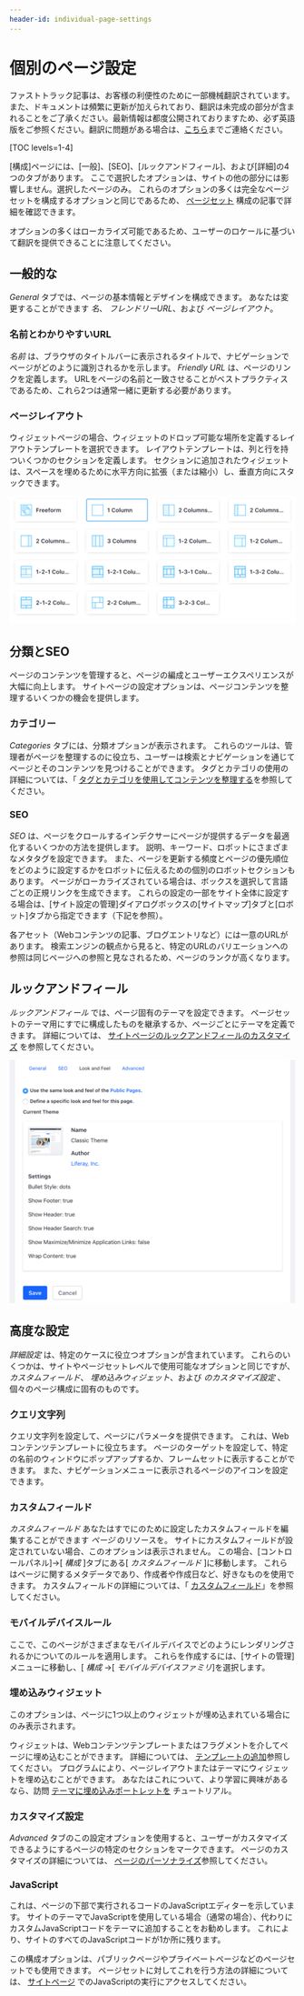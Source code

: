 ```yaml
---
header-id: individual-page-settings
---
```


# 個別のページ設定

<p class="alert alert-info"><span class="wysiwyg-color-blue120">ファストトラック記事は、お客様の利便性のために一部機械翻訳されています。また、ドキュメントは頻繁に更新が加えられており、翻訳は未完成の部分が含まれることをご了承ください。最新情報は都度公開されておりますため、必ず英語版をご参照ください。翻訳に問題がある場合は、<a href="mailto:support-content-jp@liferay.com">こちら</a>までご連絡ください。</span></p>

[TOC levels=1-4]

[構成]ページには、[一般]、[SEO]、[ルックアンドフィール]、および[詳細]の4つのタブがあります。 ここで選択したオプションは、サイトの他の部分には影響しません。選択したページのみ。 これらのオプションの多くは完全なページセットを構成するオプションと同じであるため、 [ページセット](/docs/7-1/user/-/knowledge_base/u/configuring-page-sets) 構成の記事で詳細を確認できます。

オプションの多くはローカライズ可能であるため、ユーザーのロケールに基づいて翻訳を提供できることに注意してください。

## 一般的な

*General* タブでは、ページの基本情報とデザインを構成できます。 あなたは変更することができます *名*、 *フレンドリーURL*、および *ページレイアウト*。

### 名前とわかりやすいURL

*名前* は、ブラウザのタイトルバーに表示されるタイトルで、ナビゲーションでページがどのように識別されるかを示します。 *Friendly URL* は、ページのリンクを定義します。 URLをページの名前と一致させることがベストプラクティスであるため、これら2つは通常一緒に更新する必要があります。

### ページレイアウト

ウィジェットページの場合、ウィジェットのドロップ可能な場所を定義するレイアウトテンプレートを選択できます。 レイアウトテンプレートは、列と行を持ついくつかのセクションを定義します。 セクションに追加されたウィジェットは、スペースを埋めるために水平方向に拡張（または縮小）し、垂直方向にスタックできます。

![図1：ページのレイアウトテンプレートの設定。](../../../../../images/page-select-layout.png)

## 分類とSEO

ページのコンテンツを管理すると、ページの編成とユーザーエクスペリエンスが大幅に向上します。 サイトページの設定オプションは、ページコンテンツを整理するいくつかの機会を提供します。

### カテゴリー

*Categories* タブには、分類オプションが表示されます。 これらのツールは、管理者がページを整理するのに役立ち、ユーザーは検索とナビゲーションを通じてページとそのコンテンツを見つけることができます。 タグとカテゴリの使用の詳細については、「 [タグとカテゴリを使用してコンテンツを整理する](/docs/7-1/user/-/knowledge_base/u/organizing-content-with-tags-and-categories)を参照してください。

### SEO

*SEO* は、ページをクロールするインデクサーにページが提供するデータを最適化するいくつかの方法を提供します。 説明、キーワード、ロボットにさまざまなメタタグを設定できます。 また、ページを更新する頻度とページの優先順位をどのように設定するかをロボットに伝えるための個別のロボットセクションもあります。 ページがローカライズされている場合は、ボックスを選択して言語ごとの正規リンクを生成できます。 これらの設定の一部をサイト全体に設定する場合は、[サイト設定の管理]ダイアログボックスの[サイトマップ]タブと[ロボット]タブから指定できます（下記を参照）。

各アセット（Webコンテンツの記事、ブログエントリなど）には一意のURLがあります。 検索エンジンの観点から見ると、特定のURLのバリエーションへの参照は同じページへの参照と見なされるため、ページのランクが高くなります。

## ルックアンドフィール

*ルックアンドフィール* では、ページ固有のテーマを設定できます。 ページセットのテーマ用にすでに構成したものを継承するか、ページごとにテーマを定義できます。 詳細については、 [サイトページのルックアンドフィールのカスタマイズ](/docs/7-1/user/-/knowledge_base/u/page-set-look-and-feel) を参照してください。

![図2：ルックアンドフィールページの構成の表示 .](../../../../../images/page-look-and-feel.png)

## 高度な設定

*詳細設定* は、特定のケースに役立つオプションが含まれています。 これらのいくつかは、サイトやページセットレベルで使用可能なオプションと同じですが、 *カスタムフィールド*、 *埋め込みウィジェット*、および *のカスタマイズ設定* 、個々のページ構成に固有のものです。

### クエリ文字列

クエリ文字列を設定して、ページにパラメータを提供できます。 これは、Webコンテンツテンプレートに役立ちます。 ページのターゲットを設定して、特定の名前のウィンドウにポップアップするか、フレームセットに表示することができます。 また、ナビゲーションメニューに表示されるページのアイコンを設定できます。

### カスタムフィールド

*カスタムフィールド* あなたはすでにのために設定したカスタムフィールドを編集することができます *ページ* のリソースを。 サイトにカスタムフィールドが設定されていない場合、このオプションは表示されません。 この場合、[コントロールパネル]→[ *構成* ]タブにある[ *カスタムフィールド* ]に移動します。 これらはページに関するメタデータであり、作成者や作成日など、好きなものを使用できます。 カスタムフィールドの詳細については、「 [カスタムフィールド](/docs/7-1/user/-/knowledge_base/u/setting-up)」を参照してください。

### モバイルデバイスルール

ここで、このページがさまざまなモバイルデバイスでどのようにレンダリングされるかについてのルールを適用します。 これらを作成するには、[サイトの管理]メニューに移動し、[ *構成* →[ *モバイルデバイスファミリ*]を選択します。

### 埋め込みウィジェット

このオプションは、ページに1つ以上のウィジェットが埋め込まれている場合にのみ表示されます。

ウィジェットは、Webコンテンツテンプレートまたはフラグメントを介してページに埋め込むことができます。 詳細については、 [テンプレートの追加](/docs/7-1/user/-/knowledge_base/u/adding-templates)参照してください。 プログラムにより、ページレイアウトまたはテーマにウィジェットを埋め込むことができます。 あなたはこれについて、より学習に興味があるなら、訪問 [テーマに埋め込みポートレットを](develop/tutorials/-/knowledge_base/7-1/embedding-portlets-in-themes) チュートリアル。

### カスタマイズ設定

*Advanced* タブのこの設定オプションを使用すると、ユーザーがカスタマイズできるようにするページの特定のセクションをマークできます。 ページのカスタマイズの詳細については、 [ページのパーソナライズ](/docs/7-1/user/-/knowledge_base/u/personalizing-pages)参照してください。

### JavaScript

これは、ページの下部で実行されるコードのJavaScriptエディターを示しています。 サイトのテーマでJavaScriptを使用している場合（通常の場合）、代わりにカスタムJavaScriptコードをテーマに追加することをお勧めします。 これにより、サイトのすべてのJavaScriptコードが1か所に残ります。

この構成オプションは、パブリックページやプライベートページなどのページセットでも使用できます。 ページセットに対してこれを行う方法の詳細については、 [サイトページ](/docs/7-1/user/-/knowledge_base/u/advanced-page-set-options#executing-javascript-in-site-pages) でのJavaScriptの実行にアクセスしてください。

